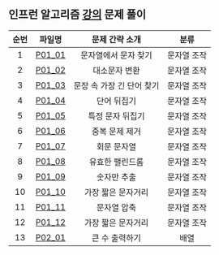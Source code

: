 ## 인프런 알고리즘 [강의](https://www.inflearn.com/course/%EC%9E%90%EB%B0%94-%EC%95%8C%EA%B3%A0%EB%A6%AC%EC%A6%98-%EB%AC%B8%EC%A0%9C%ED%92%80%EC%9D%B4-%EC%BD%94%ED%85%8C%EB%8C%80%EB%B9%84) 문제 풀이

| 순번  |              파일명               |    문제 간략 소개     |   분류   |
|:---:|:------------------------------:|:---------------:|:------:|
|  1  | [P01_01](./string/P01_01.java) |   문자열에서 문자 찾기   | 문자열 조작 |
|  2  | [P01_02](./string/P01_02.java) |     대소문자 변환     | 문자열 조작 |
|  3  | [P01_03](./string/P01_03.java) | 문장 속 가장 긴 단어 찾기 | 문자열 조작 |
|  4  | [P01_04](./string/P01_04.java) |     단어 뒤집기      | 문자열 조작 |
|  5  | [P01_05](./string/P01_05.java) |    특정 문자 뒤집기    | 문자열 조작 |
|  6  | [P01_06](./string/P01_06.java) |    중복 문제 제거     | 문자열 조작 |
|  7  | [P01_07](./string/P01_07.java) |     회문 문자열      | 문자열 조작 |
|  8  | [P01_08](./string/P01_08.java) |    유효한 팰린드롬     | 문자열 조작 |
|  9  | [P01_09](./string/P01_09.java) |     숫자만 추출      | 문자열 조작 |
| 10  | [P01_10](./string/P01_10.java) |   가장 짧은 문자거리    | 문자열 조작 |
| 11  | [P01_11](./string/P01_11.java) |     문자열 압축      | 문자열 조작 |
| 12  | [P01_12](./string/P01_12.java) |   가장 짧은 문자거리    | 문자열 조작 |
| 13  | [P02_01](./array/P02_01.java)  |    큰 수 출력하기     |   배열   |